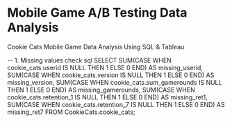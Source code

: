 # Mobile Game A/B Testing Data Analysis
Cookie Cats Mobile Game Data Analysis Using SQL & Tableau

-- 1. Missing values check
sql
SELECT 
    SUM(CASE WHEN cookie_cats.userid IS NULL THEN 1 ELSE 0 END) AS missing_userid,
    SUM(CASE WHEN cookie_cats.version IS NULL THEN 1 ELSE 0 END) AS missing_version,
    SUM(CASE WHEN cookie_cats.sum_gamerounds IS NULL THEN 1 ELSE 0 END) AS missing_gamerounds,
    SUM(CASE WHEN cookie_cats.retention_1 IS NULL THEN 1 ELSE 0 END) AS missing_ret1,
    SUM(CASE WHEN cookie_cats.retention_7 IS NULL THEN 1 ELSE 0 END) AS missing_ret7
FROM CookieCats.cookie_cats;
